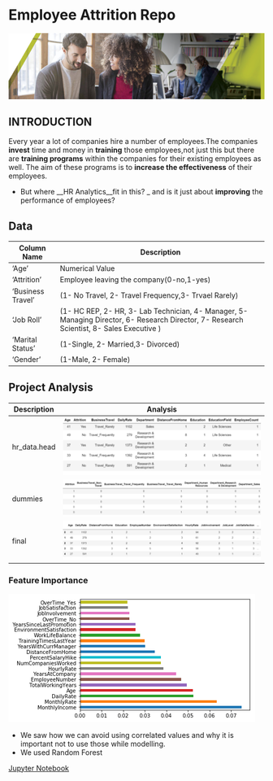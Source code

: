 # Employee Attrition Repo
![image.png](images/HRTalent.png)

## INTRODUCTION
Every year a lot of companies hire a number of employees.The companies __invest__ time and money in __training__ those employees,not just this but there are __training programs__ within the companies for their existing employees as well. The aim of these programs is to __increase the effectiveness__ of their employees.
- But where __HR Analytics__fit in this?
_ and is it just about __improving__ the performance of employees?


## Data
| Column Name | Description |
| --- | --- |
| ‘Age’   | Numerical Value  |
| ‘Attrition’ | Employee leaving the company(0-no,1-yes)  |
| ‘Business Travel’ | (1- No Travel, 2- Travel Frequency,3- Trvael Rarely) |
| ‘Job Roll’ | (1- HC REP, 2- HR, 3- Lab Technician, 4- Manager, 5- Managing Director, 6- Research         Director, 7- Research Scientist, 8- Sales Executive ) |
| ‘Marital Status’ | (1-Single, 2- Married,3- Divorced) |
| ‘Gender’ | (1-Male, 2- Female) |

## Project Analysis
| Description | Analysis |
| --- | --- |
| hr_data.head | ![image.png](images/head.png) |
| dummies | ![image.png](images/dummies.png) |
| final | ![image.png](images/final.png) |

### Feature Importance
![image.png](images/feature.png)
- We saw how we can avoid using correlated values and why it is important not to use those while modelling.
- We used Random Forest

[Jupyter Notebook](./HR_Analytics.ipynb)
